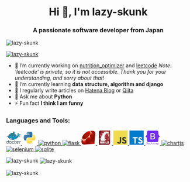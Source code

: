 <h1 align="center">Hi 👋, I'm lazy-skunk</h1>
<h3 align="center">A passionate software developer from Japan</h3>

<p align="left">
  <img
    src="https://komarev.com/ghpvc/?username=lazy-skunk&label=Profile%20views&color=0e75b6&style=flat"
    alt="lazy-skunk"
  />
</p>

<p align="left">
  <a href="https://github.com/ryo-ma/github-profile-trophy"
    ><img
      src="https://github-profile-trophy.vercel.app/?username=lazy-skunk"
      alt="lazy-skunk"
  /></a>
</p>

- 🔭 I’m currently working on [nutrition_optimizer](https://github.com/lazy-skunk/nutrition_optimizer) and [leetcode](https://github.com/lazy-skunk/leetcode)
  _Note: 'leetcode' is private, so it is not accessible. Thank you for your understanding, and sorry about that!_
- 🌱 I’m currently learning **data structure, algorithm and django**
- 📝
  I regularly write articles on
  [Hatena Blog](https://lazy-skunk.hatenablog.com/) or [Qiita](https://qiita.com/lazy_skunk)
- 💬
  Ask me about **Python**
- ⚡ Fun fact **I think I am funny**

<h3 align="left">Languages and Tools:</h3>
<p align="left">
  <a href="https://www.docker.com/" target="_blank" rel="noreferrer">
    <img
      src="https://raw.githubusercontent.com/devicons/devicon/master/icons/docker/docker-original-wordmark.svg"
      alt="docker"
      width="40"
      height="40"
    />
  </a>
  <a href="https://www.python.org" target="_blank" rel="noreferrer">
    <img
      src="https://raw.githubusercontent.com/devicons/devicon/master/icons/python/python-original.svg"
      alt="python"
      width="40"
      height="40"
    />
  </a>
  <a href="https://www.djangoproject.com/" target="_blank" rel="noreferrer">
    <img
      src="https://static.djangoproject.com/img/logos/django-logo-negative.svg"
      alt="python"
      width="40"
      height="40"
    />
  </a>
  <a href="https://flask.palletsprojects.com/en/stable/" target="_blank" rel="noreferrer">
    <img
      src="https://www.vectorlogo.zone/logos/palletsprojects_flask/palletsprojects_flask-icon~v2.svg"
      alt="flask"
      width="40"
      height="40"
    />
  </a>
  <a href="https://www.ruby-lang.org/en/" target="_blank" rel="noreferrer">
    <img
      src="https://raw.githubusercontent.com/devicons/devicon/master/icons/ruby/ruby-original.svg"
      alt="ruby"
      width="40"
      height="40"
    />
  </a>
  <a href="https://rubyonrails.org" target="_blank" rel="noreferrer">
    <img
      src="https://raw.githubusercontent.com/devicons/devicon/master/icons/rails/rails-original-wordmark.svg"
      alt="rails"
      width="40"
      height="40"
    />
  </a>
  <a
    href="https://developer.mozilla.org/en-US/docs/Web/JavaScript"
    target="_blank"
    rel="noreferrer"
  >
    <img
      src="https://raw.githubusercontent.com/devicons/devicon/master/icons/javascript/javascript-original.svg"
      alt="javascript"
      width="40"
      height="40"
    />
  </a>
  <a href="https://www.typescriptlang.org/" target="_blank" rel="noreferrer">
    <img
      src="https://raw.githubusercontent.com/devicons/devicon/master/icons/typescript/typescript-original.svg"
      alt="typescript"
      width="40"
      height="40"
    />
  </a>
  <a href="https://getbootstrap.com" target="_blank" rel="noreferrer">
    <img
      src="https://raw.githubusercontent.com/devicons/devicon/master/icons/bootstrap/bootstrap-plain-wordmark.svg"
      alt="bootstrap"
      width="40"
      height="40"
    />
  </a>
  <a href="https://www.chartjs.org" target="_blank" rel="noreferrer">
    <img
      src="https://www.chartjs.org/media/logo-title.svg"
      alt="chartjs"
      width="40"
      height="40"
    />
  </a>
  <a href="https://www.selenium.dev" target="_blank" rel="noreferrer">
    <img
      src="https://raw.githubusercontent.com/detain/svg-logos/780f25886640cef088af994181646db2f6b1a3f8/svg/selenium-logo.svg"
      alt="selenium"
      width="40"
      height="40"
    />
  </a>
  <a href="https://www.sqlite.org/" target="_blank" rel="noreferrer">
    <img
      src="https://www.vectorlogo.zone/logos/sqlite/sqlite-icon.svg"
      alt="sqlite"
      width="40"
      height="40"
    />
  </a>
</p>

<p>
  <img
    align="left"
    src="https://github-readme-stats.vercel.app/api/top-langs?username=lazy-skunk&show_icons=true&locale=en"
    alt="lazy-skunk"
  />
</p>

<p>
  &nbsp;<img
    align="center"
    src="https://github-readme-stats.vercel.app/api?username=lazy-skunk&show_icons=true&locale=en"
    alt="lazy-skunk"
  />
</p>

<p>
  <img
    align="center"
    src="https://github-readme-streak-stats.herokuapp.com/?user=lazy-skunk&"
    alt="lazy-skunk"
  />
</p>
